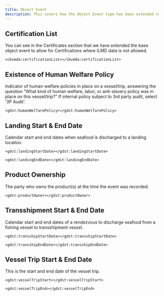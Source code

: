 ```yaml
---
title: Object Event
description: This covers how the Object Event type has been extended to support Seafood Traceability.
---
```


## Certification List
You can see in the Certificates section that we have extended the base object event to allow for Certifications where ILMD data is not allowed. 

`<cbvmda:certificationList></cbvmda:certificationList>`


## Existence of Human Welfare Policy
Indicator of human welfare policies in place on a vessel/trip, answering the question "What kind of human welfare, labor, or anti-slavery policy was in place on this vessel/trip?" If internal policy subject to 3rd party audit, select '3P Audit'.

`<gdst:humanWelfarePolicy></gdst:humanWelfarePolicy>`


## Landing Start & End Date
Calendar start and end dates when seafood is discharged to a landing location.

`<gdst:landingStartDate></gdst:landingStartDate>`

`<gdst:landingEndDate></gdst:landingEndDate>`


## Product Ownership
The party who owns the product(s) at the time the event was recorded.

`<gdst:productOwner></gdst:productOwner>`


## Transshipment Start & End Date
Calendar start and end dates of a rendezvous to discharge seafood from a fishing vessel to transshipment vessel.

`<gdst:transshipStartDate></gdst:transshipStartDate>`

`<gdst:transshipEndDate></gdst:transshipEndDate>`

## Vessel Trip Start & End Date
This is the start and end date of the vessel trip.

`<gdst:vesselTripStart></gdst:vesselTripStart>`

`<gdst:vesselTripEnd></gdst:vesselTripEnd>`
